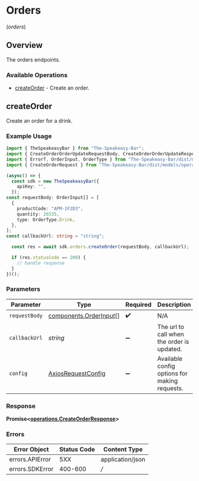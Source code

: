 # Orders
(*orders*)

## Overview

The orders endpoints.

### Available Operations

* [createOrder](#createorder) - Create an order.

## createOrder

Create an order for a drink.

### Example Usage

```typescript
import { TheSpeakeasyBar } from "The-Speakeasy-Bar";
import { CreateOrderOrderUpdateRequestBody, CreateOrderOrderUpdateResponse } from "The-Speakeasy-Bar/dist/models/callbacks";
import { ErrorT, OrderInput, OrderType } from "The-Speakeasy-Bar/dist/models/components";
import { CreateOrderRequest } from "The-Speakeasy-Bar/dist/models/operations";

(async() => {
  const sdk = new TheSpeakeasyBar({
    apiKey: "",
  });
const requestBody: OrderInput[] = [
  {
    productCode: "APM-1F2D3",
    quantity: 26535,
    type: OrderType.Drink,
  },
];
const callbackUrl: string = "string";

  const res = await sdk.orders.createOrder(requestBody, callbackUrl);

  if (res.statusCode == 200) {
    // handle response
  }
})();
```

### Parameters

| Parameter                                                        | Type                                                             | Required                                                         | Description                                                      |
| ---------------------------------------------------------------- | ---------------------------------------------------------------- | ---------------------------------------------------------------- | ---------------------------------------------------------------- |
| `requestBody`                                                    | [components.OrderInput](../../models/components/orderinput.md)[] | :heavy_check_mark:                                               | N/A                                                              |
| `callbackUrl`                                                    | *string*                                                         | :heavy_minus_sign:                                               | The url to call when the order is updated.                       |
| `config`                                                         | [AxiosRequestConfig](https://axios-http.com/docs/req_config)     | :heavy_minus_sign:                                               | Available config options for making requests.                    |


### Response

**Promise<[operations.CreateOrderResponse](../../models/operations/createorderresponse.md)>**
### Errors

| Error Object     | Status Code      | Content Type     |
| ---------------- | ---------------- | ---------------- |
| errors.APIError  | 5XX              | application/json |
| errors.SDKError  | 400-600          | */*              |
